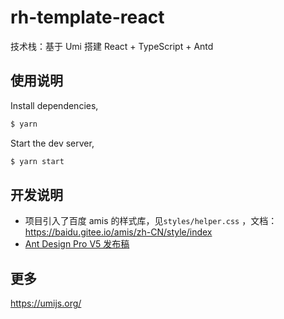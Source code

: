 # rh-template-react

技术栈：基于 Umi 搭建 React + TypeScript + Antd


## 使用说明

Install dependencies,

```bash
$ yarn
```

Start the dev server,

```bash
$ yarn start
```

## 开发说明

- 项目引入了百度 amis 的样式库，见`styles/helper.css` ，文档：https://baidu.gitee.io/amis/zh-CN/style/index
- [Ant Design Pro V5 发布稿](https://www.yuque.com/chenshuai/web/ilg7g2)

## 更多

https://umijs.org/




